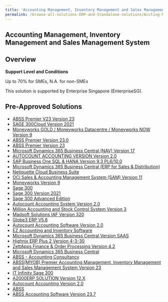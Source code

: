```yaml
---
title: 'Accounting Management, Inventory Management and Sales Management System'
permalink: /browse-all-solutions-ERP-and-Standalone-solutions/Accting-Mgmt--Inventory-Mgmt-and-Sales-Mgmt-System
---
```


## Accounting Management, Inventory Management and Sales Management System
## Overview

**Support Level and Conditions**

Up to 70% for SMEs, N.A. for non-SMEs

This solution is supported by Enterprise Singapore (EnterpriseSG).

## Pre-Approved Solutions

- <a href='/productivity-solutions-grant/solutionrepo/solution13' target='_blank'>ABSS Premier V23 Version 23 </a><br>
- <a href='/productivity-solutions-grant/solutionrepo/solution65' target='_blank'>SAGE 300Cloud Version 2021</a><br>
- <a href='/productivity-solutions-grant/solutionrepo/solution95' target='_blank'>Moneyworks GOLD / Moneyworks Datacentre / Moneyworks NOW Version 9</a><br>
- <a href='/productivity-solutions-grant/solutionrepo/solution133' target='_blank'>ABSS Premier Version 23.0</a><br>
- <a href='/productivity-solutions-grant/solutionrepo/solution151' target='_blank'>ABSS Premier Version 23</a><br>
- <a href='/productivity-solutions-grant/solutionrepo/solution434' target='_blank'>Microsoft Dynamics 365 Business Central (NAV) Version 17</a><br>
- <a href='/productivity-solutions-grant/solutionrepo/solution477' target='_blank'>AUTOCOUNT ACCOUNTING VERSION Version 2.0</a><br>
- <a href='/productivity-solutions-grant/solutionrepo/solution612' target='_blank'>SAP Business One SQL & HANA Version 9.3 PL6/10.0</a><br>
- <a href='/productivity-solutions-grant/solutionrepo/solution617' target='_blank'>Microsoft Dynamics 365 Business Central (ERP for Sales & Distribution)</a><br>
- <a href='/productivity-solutions-grant/solutionrepo/solution640' target='_blank'>Netiquette Cloud Business Suite</a><br>
- <a href='/productivity-solutions-grant/solutionrepo/solution657' target='_blank'>OCi Sales & Accounting Management System (SAM) Version 11 </a><br>
- <a href='/productivity-solutions-grant/solutionrepo/solution680' target='_blank'>Moneyworks Version 9</a><br>
- <a href='/productivity-solutions-grant/solutionrepo/solution768' target='_blank'>Sage 300</a><br>
- <a href='/productivity-solutions-grant/solutionrepo/solution869' target='_blank'>Sage 300 Version 2021</a><br>
- <a href='/productivity-solutions-grant/solutionrepo/solution1014' target='_blank'>Sage 300 Advanced Edition</a><br>
- <a href='/productivity-solutions-grant/solutionrepo/solution1106' target='_blank'>Autocount Accounting System Version 2.0 </a><br>
- <a href='/productivity-solutions-grant/solutionrepo/solution1147' target='_blank'>Million Accounting and Stock Control System Version 3</a><br>
- <a href='/productivity-solutions-grant/solutionrepo/solution1178' target='_blank'>Madsoft Solutions IAF Version 320</a><br>
- <a href='/productivity-solutions-grant/solutionrepo/solution1238' target='_blank'>Globe3 ERP V5.6</a><br>
- <a href='/productivity-solutions-grant/solutionrepo/solution1355' target='_blank'>Autocount Accounting Software Version 2.0</a><br>
- <a href='/productivity-solutions-grant/solutionrepo/solution1360' target='_blank'>EZ Accounting and Inventory Software</a><br>
- <a href='/productivity-solutions-grant/solutionrepo/solution1397' target='_blank'>Microsoft Dynamics 365 Business Central Version SAAS</a><br>
- <a href='/productivity-solutions-grant/solutionrepo/solution1516' target='_blank'>Highnix ERP Plus 2 Version 4-3-30</a><br>
- <a href='/productivity-solutions-grant/solutionrepo/solution1876' target='_blank'>ZettApps Finance & Order Processing Version 4.2</a><br>
- <a href='/productivity-solutions-grant/solutionrepo/solution1972' target='_blank'>Microsoft Dynamics 365 Business Central</a><br>
- <a href='/productivity-solutions-grant/solutionrepo/solution1990' target='_blank'>ABSS - Accounting Consultancy</a><br>
- <a href='/productivity-solutions-grant/solutionrepo/solution2252' target='_blank'>ABSS(MYOB) Premier Accounting Management, Inventory Management and Sales Management System Version 23</a><br>
- <a href='/productivity-solutions-grant/solutionrepo/solution2487' target='_blank'>IT Infinity Sage 300 </a><br>
- <a href='/productivity-solutions-grant/solutionrepo/solution2632' target='_blank'>A2000ERP SOLUTION Version 12.X</a><br>
- <a href='/productivity-solutions-grant/solutionrepo/solution2697' target='_blank'>Autocount Accounting Version 2.0</a><br>
- <a href='/productivity-solutions-grant/solutionrepo/solution2746' target='_blank'>ABSS</a><br>
- <a href='/productivity-solutions-grant/solutionrepo/solution2891' target='_blank'>ABSS Accounting Software Version 23.7</a><br>
